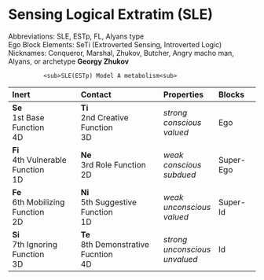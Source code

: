# **Sensing Logical Extratim** (SLE)  

Abbreviations: SLE, ESTp, FL, Alyans type  
Ego Block Elements: SeTi (Extroverted Sensing, Introverted Logic)  
Nicknames: Conqueror, Marshal, Zhukov, Butcher, Angry macho man, Alyans, or archetype **Georgy Zhukov**  

              <sub>SLE(ESTp) Model A metabolism<sub>  
  
| **Inert**  | **Contact** | **Properties** | **Blocks** |
| :------------ | :------------ | :------------ | :------------ |
| **Se**<br />1st Base Function<br />4D  | **Ti**<br />2nd Creative Function<br />3D  | _strong_ <br /> _conscious_ <br /> _valued_ | Ego  |
| **Fi**<br />4th Vulnerable Function<br />1D  | **Ne**<br />3rd Role Function<br />2D  | _weak_ <br /> _conscious_ <br /> _subdued_  | Super-Ego  |
| **Fe**<br />6th Mobilizing Function<br />2D  | **Ni**<br />5th Suggestive Function<br />1D  | _weak_ <br /> _unconscious_ <br /> _valued_  | Super-Id  |
| **Si**<br />7th Ignoring Function<br />3D  | **Te**<br />8th Demonstrative Fucntion<br />4D  | _strong_ <br /> _unconscious_ <br /> _unvalued_  | Id  |
